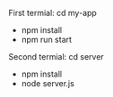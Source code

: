 First termial: cd my-app

- npm install
- npm run start

Second termial: cd server

- npm install
- node server.js
